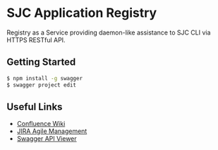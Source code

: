 # SJC Application Registry

Registry as a Service providing daemon-like assistance to SJC CLI via HTTPS RESTful API.

## Getting Started

```bash
$ npm install -g swagger
$ swagger project edit
```

## Useful Links

* [Confluence Wiki](https://stjosephcontent.atlassian.net/wiki/display/CLI/App+Registry)
* [JIRA Agile Management](https://stjosephcontent.atlassian.net/projects/CLI/summary)
* [Swagger API Viewer](http://apidocs.sjc.io/app-reg/v0.1.0)